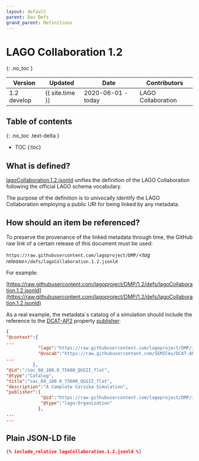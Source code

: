 ```yaml
---
layout: default
parent: Dev Defs
grand_parent: Definitions
---
```


# LAGO Collaboration 1.2
{: .no_toc }

|Version| Updated | Date |Contributors|
|-------|---------|------|------------|
| 1.2 develop | {{ site.time }} | 2020-06-01 - today | LAGO Collaboration |


## Table of contents
{: .no_toc .text-delta }

- TOC
{:toc}

## What is defined?

[lagoCollaboration.1.2.jsonld](./lagoCollaboration.1.2.jsonld) unifies the definition of the LAGO Collaboration following the official LAGO schema vocabulary. 

The purpose of the definition is to univocally identify the LAGO Collaboration employing a public URI for being linked by any metadata. 

## How should an item be referenced?

To preserve the provenance of the linked metadata through time, the GitHub raw link of a certain release of this document must be used:

`https://raw.githubusercontent.com/lagoproject/DMP/`*\<tag release\>*`/defs/lagoCollaboration.1.2.jsonld`

For example:

[https://raw.githubusercontent.com/lagoproject/DMP/1.2/defs/lagoCollaboration.1.2.jsonld](https://raw.githubusercontent.com/lagoproject/DMP/1.2/defs/lagoCollaboration.1.2.jsonld)


As a real example, the metadata´s catalog of a simulation should include the reference to the [DCAT-AP2](https://joinup.ec.europa.eu/collection/semantic-interoperability-community-semic/solution/dcat-application-profile-data-portals-europe) property [publisher](https://raw.githubusercontent.com/SEMICeu/DCAT-AP/2.0.0/releases/2.0.0/dcat-ap_2.0.0.jsonld#publisher):

```json
{
"@context":{
...
            "lago":"https://raw.githubusercontent.com/lagoproject/DMP/1.2/schema/lagoSchema.1.2.jsonld",
            "@vocab":"https://raw.githubusercontent.com/SEMICeu/DCAT-AP/2.0.0/releases/2.0.0/dcat-ap_2.0.0.jsonld",
...
          },
"@id":"/sac_60_100.0_75600_QGSII_flat",
"@type":"Catalog",
"title":"sac_60_100.0_75600_QGSII_flat",
"description":"A Complete Corsika Simulation",
"publisher":{
             "@id":"https://raw.githubusercontent.com/lagoproject/DMP/1.2/defs/lagoCollaboration.1.2.jsonld",
             "@type":"lago:Organization"
            },
...
...
```

## Plain JSON-LD file

```json
{% include_relative lagoCollaboration.1.2.jsonld %}
```

